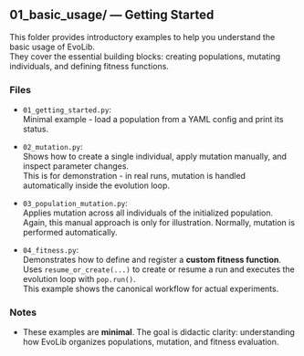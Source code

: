 ## 01_basic_usage/ — Getting Started

This folder provides introductory examples to help you understand the basic usage of EvoLib.  
They cover the essential building blocks: creating populations, mutating individuals, and defining fitness functions.

### Files
- `01_getting_started.py`:  
  Minimal example - load a population from a YAML config and print its status.  

- `02_mutation.py`:  
  Shows how to create a single individual, apply mutation manually, and inspect parameter changes.  
  This is for demonstration - in real runs, mutation is handled automatically inside the evolution loop.

- `03_population_mutation.py`:  
  Applies mutation across all individuals of the initialized population.  
  Again, this manual approach is only for illustration. Normally, mutation is performed automatically.

- `04_fitness.py`:  
  Demonstrates how to define and register a **custom fitness function**.  
  Uses `resume_or_create(...)` to create or resume a run and executes the evolution loop with `pop.run()`.  
  This example shows the canonical workflow for actual experiments.

### Notes
- These examples are **minimal**. The goal is didactic clarity: understanding how EvoLib organizes populations, mutation, and fitness evaluation.
